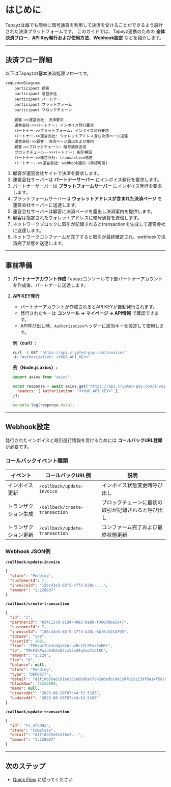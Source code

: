 # はじめに

Tapayzは誰でも簡単に暗号通貨を利用して決済を受けることができるよう設計された決済プラットフォームです。
このガイドでは、Tapayz連携のための **全体決済フロー**、**API Key発行および使用方法**、**Webhook設定** などを紹介します。

---

## 決済フロー詳細

以下はTapayzの基本決済処理フローです。

```mermaid
sequenceDiagram
    participant 顧客
    participant 運営会社
    participant パートナー
    participant プラットフォーム
    participant ブロックチェーン

    顧客->>運営会社: 決済要求
    運営会社->>パートナー: インボイス発行要求
    パートナー->>プラットフォーム: インボイス発行要求
    パートナー->>運営会社: ウォレットアドレス含む決済ページ送達
    運営会社->>顧客: 決済ページ露出および案内
    顧客->>ブロックチェーン: 暗号通貨送信
    ブロックチェーン-->>パートナー: 取引検証
    パートナー->>運営会社: transaction送達
    パートナー-->>運営会社: webhook通知 (承認可能)
```

1. 顧客が運営会社サイトで決済を要求します。
2. 運営会社サーバーは **パートナーサーバー** にインボイス発行を要求します。
3. パートナーサーバーは **プラットフォームサーバー** にインボイス発行を要求します。
4. プラットフォームサーバーは **ウォレットアドレスが含まれた決済ページ** を運営会社サーバーに送達します。
5. 運営会社サーバーは顧客に決済ページを露出し決済案内を提供します。
6. 顧客は指定されたウォレットアドレスに暗号通貨を送信します。
7. ネットワークブロックに取引が記録されるとtransactionを生成して運営会社に送達します。
8. ネットワークコンファームが完了すると取引が最終確定され、webhookで決済完了状態を送達します。

---

## 事前準備

1. **パートナーアカウント作成**
   Tapayzコンソールで下部パートナーアカウントを作成後、パートナーに送達します。

2. **API KEY発行**

   - パートナーアカウントが作成されるとAPI KEYが自動発行されます。
   - 発行されたキーは **コンソール → マイページ → API情報** で確認できます。
   - API呼び出し時、`Authorization`ヘッダーに該当キーを設定して使用します。

   **例（curl）:**

   ```bash
   curl -X GET "https://api.crypted-pay.com/invoices"
   -H "Authorization: <YOUR_API_KEY>"
   ```

   **例（Node.js axios）:**

   ```javascript
   import axios from "axios";

   const response = await axios.get("https://api.crypted-pay.com/invoices", {
     headers: { Authorization: "<YOUR_API_KEY>" },
   });

   console.log(response.data);
   ```

---

## Webhook設定

発行されたインボイスと取引進行情報を受けるためには **コールバックURL登録** が必要です。

### コールバックイベント種類

| イベント            | コールバックURL例              | 説明                                 |
| ------------------- | ------------------------------ | ------------------------------------ |
| インボイス更新      | `/callback/update-invoice`     | インボイス状態変更時呼び出し         |
| トランザクション生成 | `/callback/create-transaction` | ブロックチェーンに最初の取引が記録されると呼び出し |
| トランザクション更新 | `/callback/update-transaction` | コンファーム完了および最終状態更新   |

### Webhook JSON例

**`/callback/update-invoice`**

```json
{
  "state": "Pending",
  "customerId": 7,
  "invoiceId": "156c43e3-02f5-47f3-b28c-...",
  "amount": "1.228607"
}
```

**`/callback/create-transaction`**

```json
{
  "id": "1",
  "partnerId": "834115c0-81d4-4882-ba8b-f360d86a2c47",
  "customerId": 7,
  "invoiceId": "156c43e3-02f5-47f3-b28c-6bf6c511d796",
  "idCode": "1/0",
  "assetId": 1001,
  "from": "TEHx4cTUvJcGqidzbruvRc2fL9Tez7oHBr",
  "to": "TMxF2kPwiuS4QJo8tixV5vd4qVuo7zdtRC",
  "amount": "1.229",
  "fee": "0",
  "balance": null,
  "state": "Pending",
  "type": "DEPOSIT",
  "detail": "d1f10b55e61d16e3616d8d0ac7c42e0edcc8a5587b251239f0a14f587032cb18",
  "blockNum": 75235898,
  "memo": null,
  "createdAt": "2025-08-28T07:44:52.516Z",
  "updatedAt": "2025-08-28T07:44:52.516Z"
}
```

**`/callback/update-transaction`**

```json
{
  "id": "tx_4f5d9a",
  "state": "Complete",
  "detail": "d1f10b55e61d16e3...",
  "amount": "1.228607"
}
```

---

## 次のステップ

- [Quick Flow](./quickflow.md) に従ってください